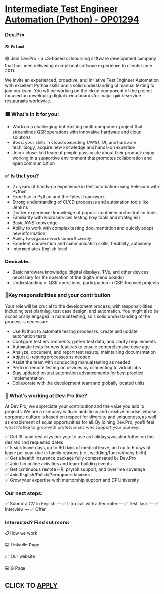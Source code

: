 # [Intermediate Test Engineer Automation (Python) - OP01294](https://www.remotewlb.com/apply/intermediate-test-engineer-automation-python-op01294-65268)  
### Dev.Pro  
#### `🌎 Poland`  

🟢 Join Dev.Pro - a US-based outsourcing software development company that has been delivering exceptional software experience to clients since 2011.

We invite an experienced, proactive, and initiative Test Engineer Automation with excellent Python skills and a solid understanding of manual testing to join our team. You will be working on the cloud component of the project focused on developing digital menu boards for major quick-service restaurants worldwide.

### 🟩 What's in it for you:

  * Work on a challenging but exciting multi-component project that streamlines QSR operations with innovative hardware and cloud solutions
  * Boost your skills in cloud computing (AWS), UI, and hardware technology, acquire new knowledge and hands-on expertise
  * Join a close-knit team of people passionate about their product; enjoy working in a supportive environment that promotes collaboration and open communication

### ✅ Is that you?

  * 2+ years of hands-on experience in test automation using Selenium with Python
  * Expertise in Python and the Pytest framework
  * Strong understanding of CI/CD processes and automation tools like Jenkins
  * Docker experience; knowledge of popular container orchestration tools
  * Familiarity with Microservices testing (key tools and strategies)
  * Basic AWS knowledge
  * Ability to work with complex testing documentation and quickly adopt new information
  * Ability to organize work time efficiently
  * Excellent cooperation and communication skills, flexibility, autonomy
  * Intermediate+ English level

### Desirable:

  * Basic hardware knowledge (digital displays, TVs, and other devices necessary for the operation of the digital menu boards)
  * Understanding of QSR operations, participation in QSR-focused projects

### 🧩Key responsibilities and your contribution

Your role will be crucial to the development process, with responsibilities including test planning, test case design, and automation. You might also be occasionally engaged in manual testing, so a solid understanding of the process is necessary.

  * Use Python to automate testing processes, create and update automation tests
  * Configure test environments, gather test data, and clarify requirements
  * Automate tests for new features to ensure comprehensive coverage
  * Analyze, document, and report test results, maintaining documentation
  * Adjust UI testing processes as needed
  * Assist the team with conducting manual testing as needed
  * Perform remote testing on devices by connecting to virtual labs
  * Stay updated on test automation advancements for best practice implementation
  * Collaborate with the development team and globally located units

### 🎾 What's working at Dev.Pro like?

At Dev.Pro, we appreciate your contribution and the value you add to projects. We are a company with an ambitious and creative mindset whose corporate culture is based on respect for diversity and uniqueness, as well as enablement of equal opportunities for all. By joining Dev.Pro, you'll feel what it's like to grow with professionals who support your journey.  
  
✅ Get 30 paid rest days per year to use as holidays/vacation/other on the desired and requested dates  
✅ 5 sick leave days, up to 60 days of medical leave, and up to 6 days of leave per year due to family reasons (i.e., wedding/funeral/baby birth)  
✅ Get a health insurance package fully compensated by Dev.Pro  
✅ Join fun online activities and team-building events  
✅ Get continuous remote HR, payroll support, and overtime coverage  
✅ Join English/Polish/Portuguese lessons  
✅ Grow your expertise with mentorship support and DP University

### Our next steps:

✅ Submit a CV in English — ✅ Intro call with a Recruiter — ✅ Test Task — ✅ Interview — ✅ Offer

### Interested? Find out more:

📋How we work

💻 LinkedIn Page

📈 Our website

💻IG Page

  
## CLICK TO [APPLY](https://www.remotewlb.com/apply/intermediate-test-engineer-automation-python-op01294-65268)

